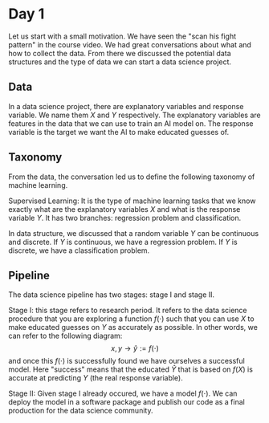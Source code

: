 # Day 1

Let us start with a small motivation. We have seen the "scan his fight pattern" in the course video. We had great conversations about what and how to collect the data. From there we discussed the potential data structures and the type of data we can start a data science project.

## Data

In a data science project, there are explanatory variables and response variable. We name them $X$ and $Y$ respectively. The explanatory variables are features in the data that we can use to train an AI model on. The response variable is the target we want the AI to make educated guesses of.

## Taxonomy

From the data, the conversation led us to define the following taxonomy of machine learning. 

Supervised Learning: It is the type of machine learning tasks that we know exactly what are the explanatory variables $X$ and what is the response variable $Y$. It has two branches: regression problem and classification. 

In data structure, we discussed that a random variable $Y$ can be continuous and discrete. If $Y$ is continuous, we have a regression problem. If $Y$ is discrete, we have a classification problem.

## Pipeline

The data science pipeline has two stages: stage I and stage II.

Stage I: this stage refers to research period. It refers to the data science procedure that you are exploring a function $f(\cdot)$ such that you can use $X$ to make educated guesses on $Y$ as accurately as possible. In other words, we can refer to the following diagram:
$$x, y \rightarrow \hat{y} := f(\cdot)$$
and once this $f(\cdot)$ is successfully found we have ourselves a successful model. Here "success" means that the educated $\hat{Y}$ that is based on $f(X)$ is accurate at predicting $Y$ (the real response variable).

Stage II: Given stage I already occured, we have a model $f(\cdot)$. We can deploy the model in a software package and publish our code as a final production for the data science community. 

